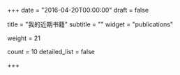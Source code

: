 +++
date = "2016-04-20T00:00:00"
draft = false

title = "我的近期书籍"
subtitle = ""
widget = "publications"

weight = 21

count = 10
detailed_list = false


+++

